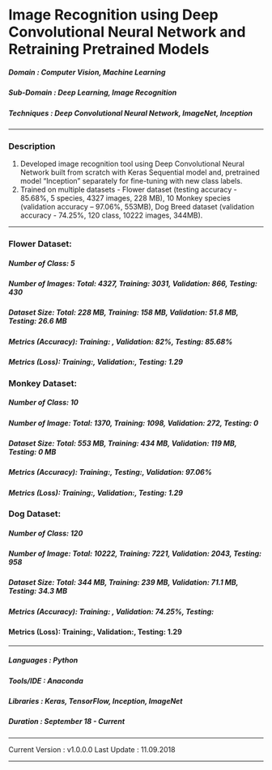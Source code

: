 # Image Recognition using Deep Convolutional Neural Network and Retraining Pretrained Models 	                                           
[comment]: # (*************************************************************************************************************************************)
##### Domain             : Computer Vision, Machine Learning
##### Sub-Domain         : Deep Learning, Image Recognition
##### Techniques         : Deep Convolutional Neural Network, ImageNet, Inception
*************************************************************************************************************************************
### Description
1. Developed image recognition tool using Deep Convolutional Neural Network built from scratch with Keras Sequential model and, pretrained model “Inception” separately for fine-tuning with new class labels.
2. Trained on multiple datasets - Flower dataset (testing accuracy - 85.68%, 5 species, 4327 images, 228 MB), 10 Monkey species (validation accuracy – 97.06%, 553MB), Dog Breed dataset (validation accuracy - 74.25%, 120 class, 10222 images, 344MB).
*************************************************************************************************************************************
### Flower Dataset:
##### Number of Class: 5
##### Number of Images: Total: 4327, Training: 3031, Validation: 866, Testing: 430

##### Dataset Size: Total: 228 MB, Training: 158 MB, Validation: 51.8 MB, Testing: 26.6 MB
<!---
###### Number of Epochs: 8
###### Training Time (Approx.): 2 Hours
-->
##### Metrics (Accuracy): Training: , Validation: 82%, Testing: 85.68%

##### Metrics (Loss): Training:, Validation:, Testing: 1.29

### Monkey Dataset:
##### Number of Class: 10
##### Number of Image: Total: 1370, Training: 1098, Validation: 272, Testing: 0

##### Dataset Size: Total: 553 MB, Training: 434 MB, Validation: 119 MB, Testing: 0 MB
<!---
###### Number of Epochs: 8
###### Training Time (Approx.): 2 Hours
-->
##### Metrics (Accuracy): Training:, Testing:, Validation: 97.06%
##### Metrics (Loss): Training:, Validation:, Testing: 1.29


### Dog Dataset:
##### Number of Class: 120
##### Number of Image: Total: 10222, Training: 7221, Validation: 2043, Testing: 958

##### Dataset Size: Total: 344 MB, Training: 239 MB, Validation: 71.1 MB, Testing: 34.3 MB
<!---
###### Number of Epochs: 8
###### Training Time (Approx.): 2 Hours
-->
##### Metrics (Accuracy): Training: , Validation: 74.25%, Testing: 
#### Metrics (Loss): Training:, Validation:, Testing: 1.29

*************************************************************************************************************************************
##### Languages   : Python
##### Tools/IDE   : Anaconda
##### Libraries   : Keras, TensorFlow, Inception, ImageNet

##### Duration   : September 18 - Current
*************************************************************************************************************************************
Current Version  : v1.0.0.0
Last Update      : 11.09.2018
*************************************************************************************************************************************
